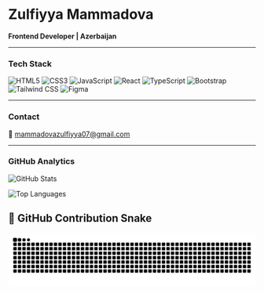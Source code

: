 # Zulfiyya Mammadova

**Frontend Developer | Azerbaijan**

---

### Tech Stack
<img src="https://img.shields.io/badge/HTML5-E34F26?style=for-the-badge&logo=html5&logoColor=white" alt="HTML5"/> <img src="https://img.shields.io/badge/CSS3-1572B6?style=for-the-badge&logo=css3&logoColor=white" alt="CSS3"/> <img src="https://img.shields.io/badge/JavaScript-F7DF1E?style=for-the-badge&logo=javascript&logoColor=black" alt="JavaScript"/> <img src="https://img.shields.io/badge/React-20232A?style=for-the-badge&logo=react&logoColor=61DAFB" alt="React"/> <img src="https://img.shields.io/badge/TypeScript-007ACC?style=for-the-badge&logo=typescript&logoColor=white" alt="TypeScript"/> <img src="https://img.shields.io/badge/Bootstrap-563D7C?style=for-the-badge&logo=bootstrap&logoColor=white" alt="Bootstrap"/> <img src="https://img.shields.io/badge/Tailwind_CSS-38B2AC?style=for-the-badge&logo=tailwind-css&logoColor=white" alt="Tailwind CSS"/> <img src="https://img.shields.io/badge/Figma-F24E1E?style=for-the-badge&logo=figma&logoColor=white" alt="Figma"/>

---

### Contact
📧 mammadovazulfiyya07@gmail.com

---

### GitHub Analytics

![GitHub Stats](https://github-readme-stats.vercel.app/api?username=Zulfiyya077&show_icons=true&theme=radical)

![Top Languages](https://github-readme-stats.vercel.app/api/top-langs/?username=Zulfiyya077&layout=compact&theme=radical)

## 🐍 GitHub Contribution Snake

![Snake animation](https://github.com/Zulfiyya077/Zulfiyya077/blob/output/github-contribution-grid-snake.svg)
